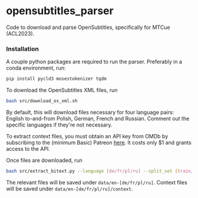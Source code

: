 # opensubtitles_parser
Code to download and parse OpenSubtitles, specifically for MTCue (ACL2023).

### Installation

A couple python packages are required to run the parser. Preferably in a conda environment, run:
```bash
pip install pycld3 mosestokenizer tqdm
```

To download the OpenSubtitles XML files, run
```bash
bash src/download_os_xml.sh
```

By default, this will download files necessary for four language pairs: English to-and-from Polish, German, French and Russian. Comment out the specific languages if they're not necessary.

To extract context files, you must obtain an API key from OMDb by subscribing to the (minimum Basic) Patreon [here](https://www.patreon.com/join/omdb). It costs only $1 and grants access to the API.

Once files are downloaded, run
```bash
bash src/extract_bitext.py --language [de/fr/pl/ru] --split_set [train/dev/test] --apikey [OMDb API Key]
```

The relevant files will be saved under `data/en-[de/fr/pl/ru]`. Context files will be saved under `data/en-[de/fr/pl/ru]/context`.

